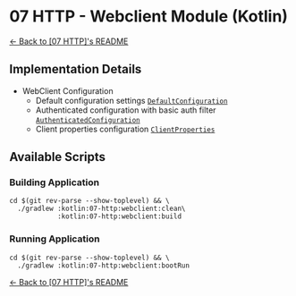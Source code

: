 # 07 HTTP - Webclient Module (Kotlin)

[← Back to \[07 HTTP\]'s README](../README.md)

## Implementation Details

- WebClient Configuration
  - Default configuration settings [`DefaultConfiguration`](./src/main/kotlin/com/fresult/client/configs/DefaultConfiguration.kt)
  - Authenticated configuration with basic auth filter [`AuthenticatedConfiguration`](./src/main/kotlin/com/fresult/client/configs/AuthenticatedConfiguration.kt)
  - Client properties configuration [`ClientProperties`](./src/main/kotlin/com/fresult/client/ClientProperties.kt)

## Available Scripts

### Building Application

```shell
cd $(git rev-parse --show-toplevel) && \
  ./gradlew :kotlin:07-http:webclient:clean\
            :kotlin:07-http:webclient:build
```

### Running Application

```shell
cd $(git rev-parse --show-toplevel) && \
  ./gradlew :kotlin:07-http:webclient:bootRun
```

[← Back to \[07 HTTP\]'s README](../README.md)
